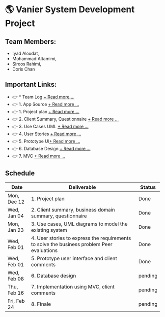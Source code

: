 # 🌎 Vanier System Development Project


## Team Members: 
- Iyad Aloudat, 
- Mohammad Altamimi, 
- Siroos Rahimi, 
- Doris Chan

## Important Links: 
- 👉 * Team Log [+ Read more ...](Team-Log.md)
- 👉 1. App Source [+ Read more ...](0-AppSource)
- 👉 1. Project plan [+ Read more ...](1-Project-Plan)
- 👉 2. Client Summary, Questionnaire  [+ Read more ...](2-Client-Summary)
- 👉 3. Use Cases UML [+ Read more ...](3-Use-Cases-UML)
- 👉 4. User Stories [+ Read more ...](4-User-Stories)
- 👉 5. Prototype UI[+ Read more ...](5-PrototypeUI)
- 👉 6. Database Design [+ Read more ...](6-Database-Design)
- 👉 7. MVC  [+ Read more ...](7-MVC)

## Schedule
| Date | Deliverable | Status
|---|---|---|
| Mon, Dec 12 | 1. Project plan | Done |
| Wed, Jan 04 | 2. Client summary, business domain summary, questionnaire | Done  |
| Mon, Jan 23 | 3. Use cases, UML diagrams to model the existing system | Done |
| Wed, Feb 01 | 4. User stories to express the requirements to solve the business problem Peer evaluations | Done |
| Wed, Feb 01 | 5. Prototype user interface and client comments | Done |
| Wed, Feb 08 | 6. Database design | pending |
| Thu, Feb 16 | 7. Implementation using MVC, client comments | pending |
| Fri, Feb 24 | 8. Finale | pending |
